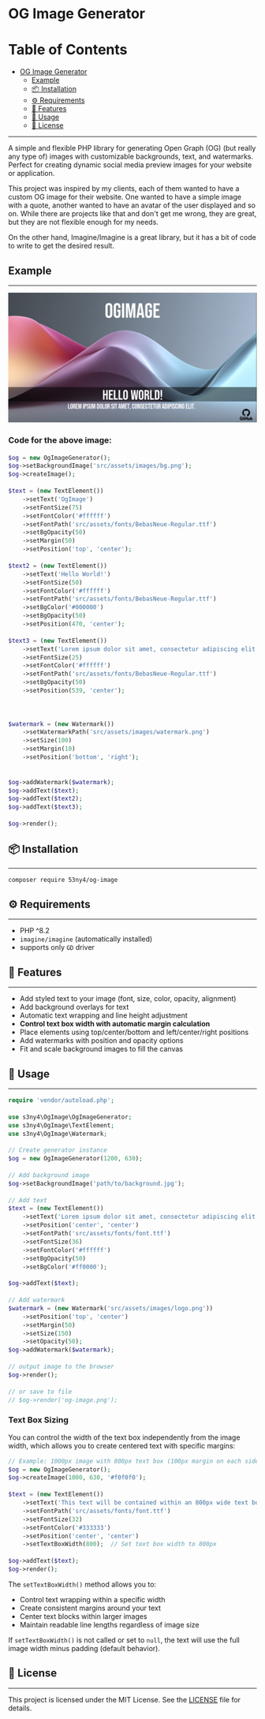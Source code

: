 
# OG Image Generator

Table of Contents
=================
- [OG Image Generator](#og-image-generator)
  - [Example](#example)
  - [📦 Installation](#-installation)
  - [⚙️ Requirements](#️-requirements)
  - [🚀 Features](#-features)
  - [🧱 Usage](#-usage)
  - [📝 License](#-license)


---

A simple and flexible PHP library for generating Open Graph (OG) (but really any type of) images with customizable
backgrounds, text, and watermarks.
Perfect for creating dynamic social media preview images for your website or application.

This project was inspired by my clients, each of them wanted to have a custom OG image for their website.
One wanted to have a simple image with a quote, another wanted to have an avatar of the user displayed and so on.
While there are projects like that and don't get me wrong, they are great, but they are not flexible enough for my
needs.

On the other hand, Imagine/Imagine is a great library, but it has a bit of code to write to get the desired result.

## Example

---

![Example](docs/images/example.png)

### Code for the above image:

```php
$og = new OgImageGenerator();
$og->setBackgroundImage('src/assets/images/bg.png');
$og->createImage();

$text = (new TextElement())
    ->setText('OgImage')
    ->setFontSize(75)
    ->setFontColor('#ffffff')
    ->setFontPath('src/assets/fonts/BebasNeue-Regular.ttf')
    ->setBgOpacity(50)
    ->setMargin(50)
    ->setPosition('top', 'center');

$text2 = (new TextElement())
    ->setText('Hello World!')
    ->setFontSize(50)
    ->setFontColor('#ffffff')
    ->setFontPath('src/assets/fonts/BebasNeue-Regular.ttf')
    ->setBgColor('#000000')
    ->setBgOpacity(50)
    ->setPosition(470, 'center');

$text3 = (new TextElement())
    ->setText('Lorem ipsum dolor sit amet, consectetur adipiscing elit. ')
    ->setFontSize(25)
    ->setFontColor('#ffffff')
    ->setFontPath('src/assets/fonts/BebasNeue-Regular.ttf')
    ->setBgOpacity(50)
    ->setPosition(539, 'center');



$watermark = (new Watermark())
    ->setWatermarkPath('src/assets/images/watermark.png')
    ->setSize(100)
    ->setMargin(10)
    ->setPosition('bottom', 'right');


$og->addWatermark($watermark);
$og->addText($text);
$og->addText($text2);
$og->addText($text3);

$og->render();
```

## 📦 Installation

---

```bash
composer require 53ny4/og-image
```

## ⚙️ Requirements

---

- PHP ^8.2
- `imagine/imagine` (automatically installed)
-  supports only `GD` driver

## 🚀 Features

---

- Add styled text to your image (font, size, color, opacity, alignment)
- Add background overlays for text
- Automatic text wrapping and line height adjustment
- **Control text box width with automatic margin calculation**
- Place elements using top/center/bottom and left/center/right positions
- Add watermarks with position and opacity options
- Fit and scale background images to fill the canvas

## 🧱 Usage

---

```php
require 'vendor/autoload.php';

use s3ny4\OgImage\OgImageGenerator;
use s3ny4\OgImage\TextElement;
use s3ny4\OgImage\Watermark;

// Create generator instance
$og = new OgImageGenerator(1200, 630);

// Add background image
$og->setBackgroundImage('path/to/background.jpg');

// Add text
$text = (new TextElement())
    ->setText('Lorem ipsum dolor sit amet, consectetur adipiscing elit. Aliquam accumsan sed lacus venenatis eleifend. Aenean ipsum turpis, faucibus nec maximus sit amet, lobortis vel nisl. ')
    ->setPosition('center', 'center')
    ->setFontPath('src/assets/fonts/font.ttf')
    ->setFontSize(36)
    ->setFontColor('#ffffff')
    ->setBgOpacity(50)
    ->setBgColor('#ff0000');

$og->addText($text);

// Add watermark
$watermark = (new Watermark('src/assets/images/logo.png'))
    ->setPosition('top', 'center')
    ->setMargin(50)
    ->setSize(150)
    ->setOpacity(50);
$og->addWatermark($watermark);

// output image to the browser
$og->render();

// or save to file
// $og->render('og-image.png');
```

### Text Box Sizing

You can control the width of the text box independently from the image width, which allows you to create centered text with specific margins:

```php
// Example: 1000px image with 800px text box (100px margin on each side)
$og = new OgImageGenerator();
$og->createImage(1000, 630, '#f0f0f0');

$text = (new TextElement())
    ->setText('This text will be contained within an 800px wide text box, centered in the 1000px image, giving 100px margins on each side.')
    ->setFontPath('src/assets/fonts/font.ttf')
    ->setFontSize(32)
    ->setFontColor('#333333')
    ->setPosition('center', 'center')
    ->setTextBoxWidth(800);  // Set text box width to 800px

$og->addText($text);
$og->render();
```

The `setTextBoxWidth()` method allows you to:
- Control text wrapping within a specific width
- Create consistent margins around your text
- Center text blocks within larger images
- Maintain readable line lengths regardless of image size

If `setTextBoxWidth()` is not called or set to `null`, the text will use the full image width minus padding (default behavior).

## 📝 License

---

This project is licensed under the MIT License. See the [LICENSE](LICENSE) file for details.